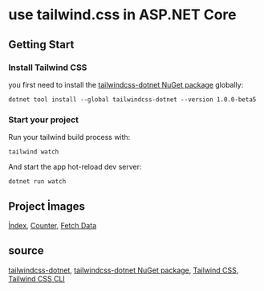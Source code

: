 # use tailwind.css in ASP.NET Core

## Getting Start
### Install Tailwind CSS

you first need to install the [tailwindcss-dotnet NuGet package](https://www.nuget.org/packages/tailwindcss-dotnet) globally:

```
dotnet tool install --global tailwindcss-dotnet --version 1.0.0-beta5
```
### Start your project

Run your tailwind build process with:

```
tailwind watch
```

And start the app hot-reload dev server:

```
dotnet run watch
```

## Project İmages

[İndex](https://i.imgur.com/uW1SuBa.png),
[Counter](https://i.imgur.com/Bf1IPgX.png),
[Fetch Data](https://i.imgur.com/VSu4Vax.png)

## source
[tailwindcss-dotnet](https://github.com/rozumak/tailwindcss-dotnet),
[tailwindcss-dotnet NuGet package](https://www.nuget.org/packages/tailwindcss-dotnet),
[Tailwind CSS](https://tailwindcss.com),
[Tailwind CSS CLI](https://github.com/tailwindlabs/tailwindcss/tree/master/standalone-cli)
